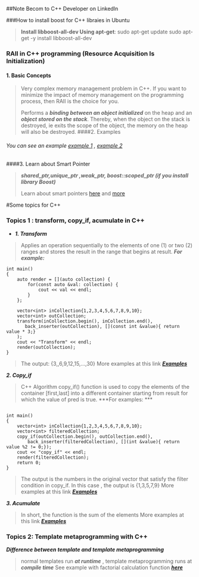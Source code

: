 ##Note Becom to C++ Developer on LinkedIn

###How to install boost for C++ libraies in Ubuntu
> **Install libboost-all-dev Using apt-get**: 
> sudo apt-get update
> sudo apt-get -y install libboost-all-dev

### RAII in C++ programming (Resource Acquisition Is Initialization)
#### 1. Basic Concepts
> Very complex memory management problem in C++. If you want to minimize the impact of memory management on the programming process, then RAII is the choice for you.
>
>
> Performs a ***binding between an object initialized*** on the heap and an ***object stored on the stack***. Thereby, when the object on the stack is destroyed, ie exits the scope of the object, the memory on the heap will also be destroyed.
####2. Examples
###### You can see an example [example 1](https://github.com/denotevn/Practice-with-C-plus-plus/blob/master/Ex_Files_C_Plus_Plus_Dev/practice/RAII.cpp) , [example 2](https://github.com/denotevn/Practice-with-C-plus-plus/blob/master/Ex_Files_C_Plus_Plus_Dev/practice/challenge05.cpp)
####3. Learn about Smart Pointer
> ***shared_ptr,unique_ptr ,weak_ptr, boost::scoped_ptr (if you install library Boost)***
>
>
> Learn about smart pointers [here](https://viblo.asia/p/tim-hieu-smartpointer-trong-c-phan-1-4dbZND8Q5YM) and [more](https://viblo.asia/p/tim-hieu-smartpointer-trong-c-phan-2-Ljy5Vxb3Zra)




#Some topics for C++

### Topics 1 : transform, copy_if, acumulate in C++

* ***1. Transform***
> Applies an operation sequentially to the elements of one (1) or two (2) ranges and stores the result in the range that begins at result.
***For example:***
~~~
int main()
{
    auto render = [](auto collection) {
        for(const auto &val: collection) {
            cout << val << endl;
        }
    };

    vector<int> inCollection{1,2,3,4,5,6,7,8,9,10};
    vector<int> outCollection;
    transform(inCollection.begin(), inCollection.end(), 
       back_inserter(outCollection), [](const int &value){ return value * 3;}
    );
    cout << "Transform" << endl;
    render(outCollection);
}
~~~
> The output: {3,,6,9,12,15,...,30}
> More examples at this link ***[Examples](https://github.com/denotevn/Practice-with-C-plus-plus/tree/master/Ex_Files_Functional_C_Plus_Plus/Ch02)***
    
***2. Copy_if***
> C++ Algorithm copy_if() function is used to copy the elements of the container [first,last] into a different container starting from result for which the value of pred is true.
> ***For examples: ***
~~~

int main()
{
    vector<int> inCollection{1,2,3,4,5,6,7,8,9,10};
    vector<int> filteredCollection;
    copy_if(outCollection.begin(), outCollection.end(),
        back_inserter(filteredCollection), [](int &value){ return value %2 != 0;});
    cout << "copy_if" << endl;
    render(filteredCollection);
    return 0;
}
~~~

> The output is the numbers in the original vector that satisfy the filter condition in copy_if. In this case , the output is {1,3,5,7,9}
> More examples at this link ***[Examples](https://github.com/denotevn/Practice-with-C-plus-plus/tree/master/Ex_Files_Functional_C_Plus_Plus/Ch02)***
    
***3. Acumulate***
> In short, the function is the sum of the elements
> More examples at this link ***[Examples](https://github.com/denotevn/Practice-with-C-plus-plus/tree/master/Ex_Files_Functional_C_Plus_Plus/Ch02)***
    
### Topics 2: Template metaprogramming with C++

***Difference between template and template metaprogramming***
> normal templates run ***at runtime*** , template metaprogramming runs at ***compile time***
> See example with factorial calculation function  ***[here](https://github.com/denotevn/Practice-with-C-plus-plus/blob/master/Ex_Files_Functional_C_Plus_Plus/practice/metaProgrammingC%2B%2B/factorial.cpp)***
